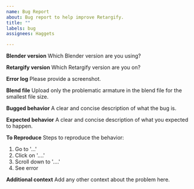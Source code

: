 ```yaml
---
name: Bug Report
about: Bug report to help improve Retargify.
title: ""
labels: bug
assignees: Haggets

---
```


**Blender version**
Which Blender version are you using?

**Retargify version**
Which Retargify version are you on?

**Error log**
Please provide a screenshot.

**Blend file**
Upload only the problematic armature in the blend file for the smallest file size.

**Bugged behavior**
A clear and concise description of what the bug is.

**Expected behavior**
A clear and concise description of what you expected to happen.


**To Reproduce**
Steps to reproduce the behavior:
1. Go to '...'
2. Click on '....'
3. Scroll down to '....'
4. See error

**Additional context**
Add any other context about the problem here.

